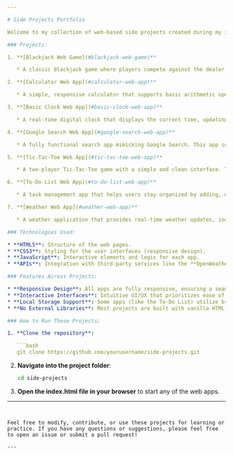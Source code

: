 ```yaml
---

# Side Projects Portfolio

Welcome to my collection of web-based side projects created during my internship. This repository includes a variety of interactive web apps built using **HTML**, **CSS**, and **JavaScript**. Each project is designed to showcase my skills in front-end development, user interface design, and problem-solving. These projects are simple yet effective in demonstrating core web development principles.

### Projects:

1. **[Blackjack Web Game](#blackjack-web-game)**

   * A classic Blackjack game where players compete against the dealer to get as close to 21 points as possible without going over. The game includes automatic win detection and a user-friendly interface.

2. **[Calculator Web App](#calculator-web-app)**

   * A simple, responsive calculator that supports basic arithmetic operations. The app is designed with a clean, intuitive interface for ease of use, with error handling and a clear button to reset calculations.

3. **[Basic Clock Web App](#basic-clock-web-app)**

   * A real-time digital clock that displays the current time, updating every second. It is a lightweight and simple app built with pure JavaScript, perfect for showing the time in a web environment.

4. **[Google Search Web App](#google-search-web-app)**

   * A fully functional search app mimicking Google Search. This app supports web search, image search, and advanced search features such as filtering by date range, file type, and more.

5. **[Tic-Tac-Toe Web App](#tic-tac-toe-web-app)**

   * A two-player Tic-Tac-Toe game with a simple and clean interface. The app automatically detects when a player wins and offers an option to reset the game.

6. **[To-Do List Web App](#to-do-list-web-app)**

   * A task management app that helps users stay organized by adding, marking, and deleting tasks. The app stores data using **localStorage**, so tasks persist even if the page is refreshed.

7. **[Weather Web App](#weather-web-app)**

   * A weather application that provides real-time weather updates, including temperature, humidity, wind speed. It uses the **OpenWeather API** for fetching weather data.

### Technologies Used:

* **HTML5**: Structure of the web pages.
* **CSS3**: Styling for the user interfaces (responsive design).
* **JavaScript**: Interactive elements and logic for each app.
* **APIs**: Integration with third-party services like the **OpenWeather API** for weather data.

### Features Across Projects:

* **Responsive Design**: All apps are fully responsive, ensuring a seamless user experience across both desktop and mobile devices.
* **Interactive Interfaces**: Intuitive UI/UX that prioritizes ease of use.
* **Local Storage Support**: Some apps (like the To-Do List) utilize browser storage to retain data.
* **No External Libraries**: Most projects are built with vanilla HTML, CSS, and JavaScript (except where APIs are used).

### How to Run These Projects:

1. **Clone the repository**:

   ```bash
   git clone https://github.com/yourusername/side-projects.git
   ```

2. **Navigate into the project folder**:

   ```bash
   cd side-projects
   ```

3. **Open the index.html file in your browser** to start any of the web apps.

---
```


Feel free to modify, contribute, or use these projects for learning or practice. If you have any questions or suggestions, please feel free to open an issue or submit a pull request!

---

